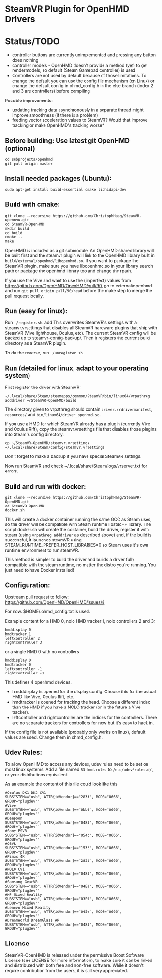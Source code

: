 # SteamVR Plugin for OpenHMD Drivers

# Status/TODO

* controller buttons are currently unimplemented and pressing any button does nothing
* controller models - OpenHMD doesn't provide a method ([yet](https://github.com/OpenHMD/OpenHMD/issues/119)) to get rendermodels, so default (Steam Gamepad controller) is used
* Controllers are not used by default because of those limitations. To change the default you can use the config file mechanism (on Linux) or change the default config in ohmd_config.h in the else branch (index 2 and 3 are controllers) before compiling

Possible improvements:

* updating tracking data asynchronously in a separate thread might improve smoothness (if there is a problem)
* feeding vector acceleration values to SteamVR? Would that improve tracking or make OpenHMD's tracking worse?


## Before building: Use latest git OpenHMD (optional)

    cd subprojects/openhmd
    git pull origin master

## Install needed packages (Ubuntu):

    sudo apt-get install build-essential cmake libhidapi-dev 

## Build with cmake:

    git clone --recursive https://github.com/ChristophHaag/SteamVR-OpenHMD.git
    cd SteamVR-OpenHMD
    mkdir build
    cd build
    cmake ..
    make

OpenHMD is included as a git submodule. An OpenHMD shared library will be built first and the steamvr plugin will link to the OpenHMD library built in `build/external/openhmd/libopenhmd.so`. If you want to package the SteamVR plugin, make sure you have libopenhmd.so in your library search path or package the openhmd library too and change the rpath.

If you use the Vive and want to use the (imperfect) values from https://github.com/OpenHMD/OpenHMD/pull/90, go to external/openhmd and run `git pull origin pull/90/head` before the make step to merge the pull request locally.

## Run (easy for linux):

Run `./register.sh`.
add
This overwrites SteamVR's settings with a steamvr.vrsettings that disables all SteamVR hardware plugins that ship with SteamVR (Vive lighthouse, Oculus, etc). The current SteamVR config will be backed up to steamvr-config-backup/. Then it registers the current build directory as a SteamVR plugin.

To do the reverse, run `./unregister.sh`.

## Run (detailed for linux, adapt to your operating system)

First register the driver with SteamVR:

    ~/.local/share/Steam/steamapps/common/SteamVR/bin/linux64/vrpathreg adddriver ~/SteamVR-OpenHMD/build

The directory given to vrpathreg should contain `driver.vrdrivermanifest`, `resources/` and `bin/linux64/driver_openhmd.so`.

If you use a HMD for which SteamVR already has a plugin (currently Vive and Oculus Rift), copy the steamvr.vrsettings file that disables those plugins into Steam's config directory.

    cp ~/SteamVR-OpenHMD/steamvr.vrsettings ~/.local/share/Steam/config/steamvr.vrsettings

Don't forget to make a backup if you have special SteamVR settings.

Now run SteamVR and check ~/.local/share/Steam/logs/vrserver.txt for errors.


## Build and run with docker:

    git clone --recursive https://github.com/ChristophHaag/SteamVR-OpenHMD.git
    cd SteamVR-OpenHMD
    docker.sh

This will create a docker container running the same GCC as Steam uses, so the driver will be compatible with Steam runtime libstdc++ library.
The script docker.sh will create the container, build the driver, register it with steam (using `vrpathreg adddriver` as described above) and, if the build is successful, it launches steamVR using STEAM_RUNTIME_PREFER_HOST_LIBRARIES=0 so Steam uses it's own runtime environment to run steamVR.

This method is simpler to build the driver and builds a driver fully compatible with the steam runtime, no matter the distro you're running. You just need to have Docker installed!



## Configuration:

Upstream pull request to follow: https://github.com/OpenHMD/OpenHMD/issues/8

For now. $HOME/.ohmd_config.txt is used.

Example content for a HMD 0, nolo HMD tracker 1, nolo controllers 2 and 3:

    hmddisplay 0
    hmdtracker 1
    leftcontroller 2
    rightcontroller 3

or a single HMD 0 with no controllers

    hmddisplay 0
    hmdtracker 0
    leftcontroller -1
    rightcontroller -1

This defines 4 openhmd devices.

* hmdddisplay is opened for the display config. Choose this for the actual HMD like Vive, Oculus Rift, etc.
* hmdtracker is opened for tracking the head. Choose a different index than the HMD if you have a NOLO tracker (or in the future a Vive tracker).
* leftcontroller and rightcontroller are the indices for the controllers. There are no separate trackers for controllers for now but it's easy to hack in.

If the config file is not available (probably only works on linux), default values are used. Change them in ohmd_config.h.

## Udev Rules:

To allow OpenHMD to access any devices, udev rules need to be set on most linux systems.
Add a file named `83-hmd.rules` to `/etc/udev/rules.d/`, or your distributions equivalent.

As an example the content of this file could look like this:

    #Oculus DK1 DK2 CV1
    SUBSYSTEM=="usb", ATTR{idVendor}=="2833", MODE="0666", GROUP="plugdev"'
    #Vive
    SUBSYSTEM=="usb", ATTR{idVendor}=="0bb4", MODE="0666", GROUP="plugdev"'
    #Deepoon
    SUBSYSTEM=="usb", ATTR{idVendor}=="0483", MODE="0666", GROUP="plugdev"'
    #Sony PSVR
    SUBSYSTEM=="usb", ATTR{idVendor}=="054c", MODE="0666", GROUP="plugdev"'
    #OSVR
    SUBSYSTEM=="usb", ATTR{idVendor}=="1532", MODE="0666", GROUP="plugdev"'
    #Pimax 4K
    SUBSYSTEM=="usb", ATTR{idVendor}=="2833", MODE="0666", GROUP="plugdev"'
    #NOLO CV1
    SUBSYSTEM=="usb", ATTR{idVendor}=="0483", MODE="0666", GROUP="plugdev"'
    #Samsung GearVR
    SUBSYSTEM=="usb", ATTR{idVendor}=="04E8", MODE="0666", GROUP="plugdev"'
    #HP Mixed Reality
    SUBSYSTEM=="usb", ATTR{idVendor}=="03F0", MODE="0666", GROUP="plugdev"'
    #Lenovo Mixed Reality
    SUBSYSTEM=="usb", ATTR{idVendor}=="045e", MODE="0666", GROUP="plugdev"'
    #DreamWorld DreamGlass AR
    SUBSYSTEM=="usb", ATTR{idVendor}=="0483", MODE="0666", GROUP="plugdev"'


## License

SteamVR-OpenHMD is released under the permissive Boost Software License (see LICENSE for more information), to make sure it can be linked and distributed with both free and non-free software. While it doesn't require contribution from the users, it is still very appreciated.


